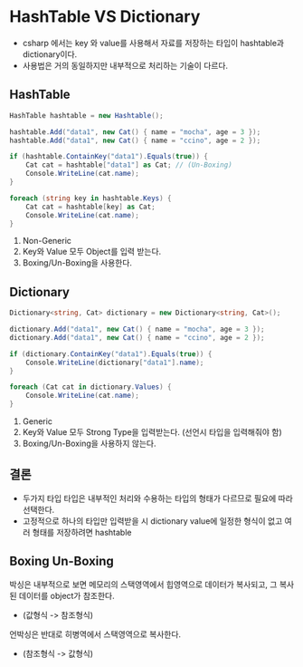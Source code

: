 # HashTable VS Dictionary
* csharp 에서는 key 와 value를 사용해서 자료를 저장하는 타입이 hashtable과 dictionary이다.
* 사용법은 거의 동일하지만 내부적으로 처리하는 기술이 다르다.

## HashTable
```csharp
HashTable hashtable = new Hashtable();

hashtable.Add("data1", new Cat() { name = "mocha", age = 3 });
hashtable.Add("data1", new Cat() { name = "ccino", age = 2 });

if (hashtable.ContainKey("data1").Equals(true)) {
    Cat cat = hashtable["data1"] as Cat; // (Un-Boxing)
    Console.WriteLine(cat.name);
}

foreach (string key in hashtable.Keys) {
    Cat cat = hashtable[key] as Cat;
    Console.WriteLine(cat.name);
}
```

1. Non-Generic
2. Key와 Value 모두 Object를 입력 받는다.
3. Boxing/Un-Boxing을 사용한다.

## Dictionary

```csharp
Dictionary<string, Cat> dictionary = new Dictionary<string, Cat>();

dictionary.Add("data1", new Cat() { name = "mocha", age = 3 });
dictionary.Add("data1", new Cat() { name = "ccino", age = 2 });

if (dictionary.ContainKey("data1").Equals(true)) {
    Console.WriteLine(dictionary["data1"].name);
}

foreach (Cat cat in dictionary.Values) {
    Console.WriteLine(cat.name);
}
```

1. Generic
1. Key와 Value 모두 Strong Type을 입력받는다. (선언시 타입을 입력해줘야 함)
1. Boxing/Un-Boxing을 사용하지 않는다.

## 결론
* 두가지 타입 타입은 내부적인 처리와 수용하는 타입의 형태가 다르므로 필요에 따라 선택한다.
* 고정적으로 하나의 타입만 입력받을 시 dictionary value에 일정한 형식이 없고 여러 형태를 저장하려면 hashtable

## Boxing Un-Boxing
박싱은 내부적으로 보면 메모리의 스택영역에서 힙영역으로 데이터가 복사되고, 그 복사된 데이터를 object가 참조한다.
* (값형식 -> 참조형식)

언박싱은 반대로 히병역에서 스택영역으로 복사한다.
* (참조형식 -> 값형식)
